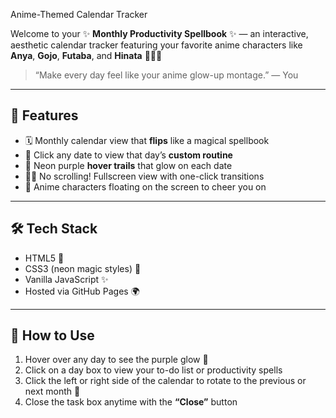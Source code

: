 Anime-Themed Calendar Tracker 

Welcome to your ✨ **Monthly Productivity Spellbook** ✨ — an interactive, aesthetic calendar tracker featuring your favorite anime characters like **Anya**, **Gojo**, **Futaba**, and **Hinata** 🦊🍓🌼

> “Make every day feel like your anime glow-up montage.” — You

---

## 💫 Features

- 🗓️ Monthly calendar view that **flips** like a magical spellbook
- 🔮 Click any date to view that day’s **custom routine**
- 🌈 Neon purple **hover trails** that glow on each date
- 🧚‍♀️ No scrolling! Fullscreen view with one-click transitions
- 🌟 Anime characters floating on the screen to cheer you on

---

## 🛠️ Tech Stack

- HTML5 🧾
- CSS3 (neon magic styles) 🎨
- Vanilla JavaScript ✨
- Hosted via GitHub Pages 🌍

---

## 🧠 How to Use

1. Hover over any day to see the purple glow 💜
2. Click on a day box to view your to-do list or productivity spells
3. Click the left or right side of the calendar to rotate to the previous or next month 📅
4. Close the task box anytime with the **“Close”** button





